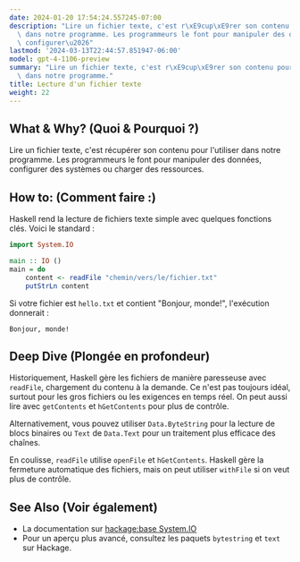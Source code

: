 ```yaml
---
date: 2024-01-20 17:54:24.557245-07:00
description: "Lire un fichier texte, c'est r\xE9cup\xE9rer son contenu pour l'utiliser\
  \ dans notre programme. Les programmeurs le font pour manipuler des donn\xE9es,\
  \ configurer\u2026"
lastmod: '2024-03-13T22:44:57.851947-06:00'
model: gpt-4-1106-preview
summary: "Lire un fichier texte, c'est r\xE9cup\xE9rer son contenu pour l'utiliser\
  \ dans notre programme."
title: Lecture d'un fichier texte
weight: 22
---
```


## What & Why? (Quoi & Pourquoi ?)
Lire un fichier texte, c'est récupérer son contenu pour l'utiliser dans notre programme. Les programmeurs le font pour manipuler des données, configurer des systèmes ou charger des ressources.

## How to: (Comment faire :)
Haskell rend la lecture de fichiers texte simple avec quelques fonctions clés. Voici le standard :

```Haskell
import System.IO

main :: IO ()
main = do
    content <- readFile "chemin/vers/le/fichier.txt"
    putStrLn content
```

Si votre fichier est `hello.txt` et contient "Bonjour, monde!", l'exécution donnerait :

```
Bonjour, monde!
```

## Deep Dive (Plongée en profondeur)
Historiquement, Haskell gère les fichiers de manière paresseuse avec `readFile`, chargement du contenu à la demande. Ce n'est pas toujours idéal, surtout pour les gros fichiers ou les exigences en temps réel. On peut aussi lire avec `getContents` et `hGetContents` pour plus de contrôle.

Alternativement, vous pouvez utiliser `Data.ByteString` pour la lecture de blocs binaires ou `Text` de `Data.Text` pour un traitement plus efficace des chaînes.

En coulisse, `readFile` utilise `openFile` et `hGetContents`. Haskell gère la fermeture automatique des fichiers, mais on peut utiliser `withFile` si on veut plus de contrôle.

## See Also (Voir également)
- La documentation sur [hackage:base System.IO](https://hackage.haskell.org/package/base-4.16.1.0/docs/System-IO.html)
- Pour un aperçu plus avancé, consultez les paquets `bytestring` et `text` sur Hackage.
